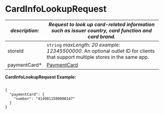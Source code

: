 
# CardInfoLookupRequest

| *description*:   | *Request to look up card-related information such as issuer country, card function and card brand.*|
|----|----|
| storeId |    ``` string ```  *maxLength: 20  example: 12345500000*. An optional outlet ID for clients that support multiple stores in the same app.|
| paymentCard* | [PaymentCard](?path=docs/schemas-md/PaymentCard.md)|


**CardInfoLookupRequest Example:**

```{r}

{
  "paymentCard": {
    "number": "4149011500000147"
  }
}
```  
  

